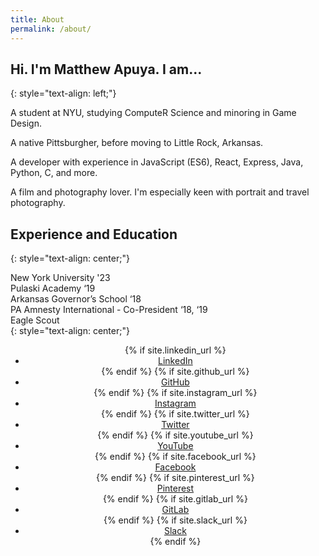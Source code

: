 ```yaml
---
title: About
permalink: /about/
---
```

## **Hi. I'm Matthew Apuya. I am...**
{: style="text-align: left;"}

A student at NYU, studying ComputeR Science and minoring in Game Design.

A native Pittsburgher, before moving to Little Rock, Arkansas.

A developer with experience in JavaScript (ES6), React, Express, Java, Python, C, and more.

A film and photography lover. I'm especially keen with portrait and travel photography.

## **Experience and Education**
{: style="text-align: center;"}

New York University '23 <br>
​​Pulaski Academy ‘19 <br>
Arkansas Governor’s School ‘18 <br>
PA Amnesty International - Co-President ‘18, ‘19 <br>
​Eagle Scout <br>
{: style="text-align: center;"}

<section>
	<ul class="icons" style="text-align: center">
    	{% if site.linkedin_url %}
    	<li><a href="{{ site.linkedin_url }}" class="icon fa-linkedin" target="_blank"><span class="label">LinkedIn</span></a></li>
    	{% endif %}
    	{% if site.github_url %}
    	<li><a href="{{ site.github_url }}" class="icon fa-github" target="_blank"><span class="label">GitHub</span></a></li>
    	{% endif %}
    	{% if site.instagram_url %}
    	<li><a href="{{ site.instagram_url }}" class="icon fa-instagram" target="_blank"><span class="label">Instagram</span></a></li>
    	{% endif %}
    	{% if site.twitter_url %}
    	<li><a href="{{ site.twitter_url }}" class="icon fa-twitter" target="_blank"><span class="label">Twitter</span></a></li>
    	{% endif %}
    	{% if site.youtube_url %}
    	<li><a href="{{ site.youtube_url }}" class="icon fa-youtube-play" target="_blank"><span class="label">YouTube</span></a></li>
    	{% endif %}
    	{% if site.facebook_url %}
    	<li><a href="{{ site.facebook_url }}" class="icon fa-facebook" target="_blank"><span class="label">Facebook</span></a></li>
    	{% endif %}
    	{% if site.pinterest_url %}
    	<li><a href="{{ site.pinterest_url }}" class="icon fa-pinterest" target="_blank"><span class="label">Pinterest</span></a></li>
    	{% endif %}
    	{% if site.gitlab_url %}
    	<li><a href="{{ site.gitlab_url }}" class="icon fa-gitlab" target="_blank"><span class="label">GitLab</span></a></li>
    	{% endif %}
    	{% if site.slack_url %}
    	<li><a href="{{ site.slack_url }}" class="icon fa-slack" target="_blank"><span class="label">Slack</span></a></li>
    	{% endif %}
    </ul>
</section>
